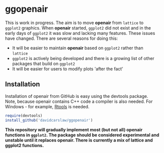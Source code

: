 # ggopenair

This is work in progress. The aim is to move **openair** from `lattice` to `ggplot2` graphics. When **openair** started, `ggplot2` did not exist and in the early days of `ggplot2` it was slow and lacking many features. These issues have changed. There are several reasons for doing this:

- It will be easier to maintain **openair** based on `ggplot2` rather than `lattice`
- `ggplot2` is actively being developed and there is a growing list of other packages that build on `ggplot2`
- It will be easier for users to modify plots 'after the fact'

## Installation

Installation of openair from GitHub is easy using the devtools
package. Note, because openair contains C++ code a compiler is also
needed. For Windows - for example,
[Rtools](http://cran.r-project.org/bin/windows/Rtools/) is needed.

```R
require(devtools)
install_github('davidcarslaw/ggopenair')
```

**This repository will gradually implement most (but not all) openair functions in `ggplot2`. The package should be considered experimental and unstable until it replaces openair. There is currently a mix of lattice and ggplot2 functions.**